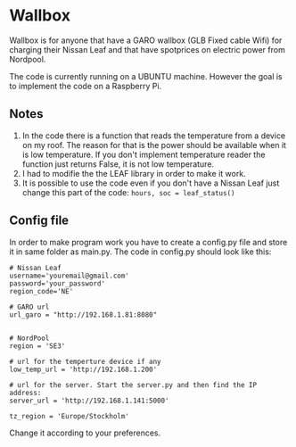 # Wallbox
Wallbox is for anyone that have a GARO wallbox (GLB Fixed cable Wifi) for charging their Nissan Leaf and that have spotprices on electric power from Nordpool.

The code is currently running on a UBUNTU machine. However the goal is to implement the code on a Raspberry Pi. 

## Notes
1. In the code there is a function that reads the temperature from a device on my roof. The reason for that is the power should be available when it is low temperature. If you don't implement temperature reader the function just returns False, it is not low temperature.
2. I had to modifie the the LEAF library in order to make it work.
3. It is possible to use the code even if you don't have a Nissan Leaf just change this part of the code: `hours, soc = leaf_status()`

## Config file
In order to make program work you have to create a config.py file and store it in same folder as main.py. The code in config.py should look like this:
```
# Nissan Leaf
username='youremail@gmail.com'
password='your_password'
region_code='NE'

# GARO url
url_garo = "http://192.168.1.81:8080" 


# NordPool
region = 'SE3'

# url for the temperture device if any
low_temp_url = 'http://192.168.1.200'

# url for the server. Start the server.py and then find the IP address:
server_url = 'http://192.168.1.141:5000'

tz_region = 'Europe/Stockholm'
```
Change it according to your preferences.